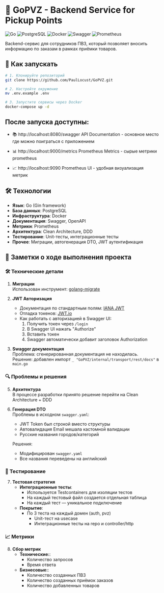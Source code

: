 # 🚀 GoPVZ - Backend Service for Pickup Points

![Go](https://img.shields.io/badge/Go-1.21+-00ADD8?logo=go)
![PostgreSQL](https://img.shields.io/badge/PostgreSQL-16+-4169E1?logo=postgresql)
![Docker](https://img.shields.io/badge/Docker-24+-2496ED?logo=docker)
![Swagger](https://img.shields.io/badge/Swagger-3.0-85EA2D?logo=swagger)
![Prometheus](https://img.shields.io/badge/Prometheus-2.47-E6522C?logo=prometheus)

Backend-сервис для сотрудников ПВЗ, который позволяет вносить информацию по заказам в рамках приёмки товаров.

## 🚀 Как запускать

```bash
# 1. Клонируйте репозиторий
git clone https://github.com/PaulLocust/GoPVZ.git

# 2. Настройте окружение
mv .env.example .env

# 3. Запустите сервисы через Docker
docker-compose up -d
```

## После запуска доступны:
- 📚 http://localhost:8080/swagger API Documentation - основное место где можно поиграться с приложением

- 📊 http://localhost:9000/metrics Prometheus Metrics - сырые метрики prometheus

- 📈 http://localhost:9090 Prometheus UI - удобная визуализация метрик

## 🛠 Технологии
- **Язык**: Go (Gin framework)
- **База данных**: PostgreSQL
- **Инфраструктура**: Docker
- **Документация**: Swagger, OpenAPI
- **Метрики**: Prometheus
- **Архитектура**: Clean Architecture, DDD
- **Тестирование**: Unit-тесты, интеграционные тесты
- **Прочее**: Миграции, автогенерация DTO, JWT аутентификация



## 📝 Заметки о ходе выполнения проекта

### 🛠 Технические детали
1. **Миграции**  
   Использован инструмент: [golang-migrate](https://github.com/golang-migrate/migrate/releases)

2. **JWT Авторизация**  
   - Документация по стандартным полям: [IANA JWT](https://www.iana.org/assignments/jwt/jwt.xhtml)  
   - Отладка токенов: [JWT.io](https://jwt.io/)  
   - Как работать с авторизацией в Swagger UI:  
     1. Получить токен через `/login`  
     2. В Swagger UI нажать "Authorize"  
     3. Вставить токен  
     4. Swagger автоматически добавит заголовок Authorization

3. **Swagger документация**  
   Проблема: сгенерированная документация не находилась.  
   Решение: добавлен импорт `_ "GoPVZ/internal/transport/rest/docs"` в `main.go`

### 🔍 Проблемы и решения

5. **Архитектура**  
   В процессе разработки принято решение перейти на Clean Architecture + DDD

6. **Генерация DTO**  
   Проблемы в исходном `swagger.yaml`:  
   - JWT Token был строкой вместо структуры  
   - Автовалидация Email мешала кастомной валидации  
   - Русские названия городов/категорий  
   
   Решения:  
   - Модифицирован `swagger.yaml`  
   - Все названия переведены на английский

### 🧪 Тестирование

7. **Тестовая стратегия**  
   - **Интеграционные тесты**:  
     - Используется Testcontainers для изоляции тестов  
     - На каждый тестовый файл создается отдельная таблица  
     - На каждый тест — уникальное подключение  
   - **Покрытие**:  
     - По 3 теста на каждый домен (auth, pvz)  
       - Unit-тест на usecase  
       - Интеграционные тесты на repo и controller/http

### 📈 Метрики
8. **Сбор метрик**
   - **Технические:**:
     - Количество запросов
     - Время ответа
   - **Бизнесовые:**:
     - Количество созданных ПВЗ
     - Количество созданных приёмок заказов
     - Количество добавленных товаров 